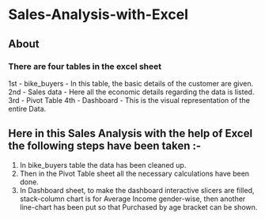 # Sales-Analysis-with-Excel

## About

### There are four tables in the excel sheet 
1st - bike_buyers - In this table, the basic details of the customer are given.
2nd - Sales data - Here all the economic details regarding the data is listed. 
3rd - Pivot Table 
4th - Dashboard - This is the visual representation of the entire Data.

## Here in this Sales Analysis with the help of Excel the following steps have been taken :-
1. In bike_buyers table the data has been cleaned up.
2. Then in the Pivot Table sheet all the necessary calculations have been done.
3. In Dashboard sheet, to make the dashboard interactive slicers are filled, stack-column chart is for Average Income gender-wise, then another line-chart has been put so that Purchased by age bracket can be shown.
